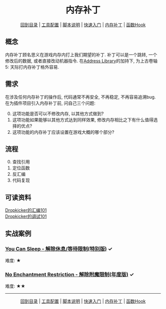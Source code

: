 <h1 align="center">内存补丁</h1>  
<p align="center"><a href="/README.md">回到目录</a> | <a href="/docs/setup/Setup.md">工具配置</a> | <a href="/docs/setup/Script.md">脚本说明</a> | <a href="/docs/setup/QuickStart.md">快速入门</a> | <a href="/docs/tounknown/MemPatch.md">内存补丁</a> | <a href="/docs/tounknown/FuncHook.md">函数Hook</a></p>

## 概念

内存补丁顾名思义在游戏内存内打上我们期望的补丁. 补丁可以是一个跳转, 一个修改后的数据, 或者直接改动机器指令. 在[Address Library](https://www.nexusmods.com/skyrimspecialedition/mods/32444)的加持下, 为上古卷轴5: 天际打内存补丁格外容易.

## 需求

在涉及任何内存补丁的操作后, 代码通常不再安全, 不再稳定, 不再容易追溯bug.  
在为插件项目引入内存补丁前, 问自己三个问题:  

0. 这项功能是否可以不修改内存, 以其他方式做到?  
1. 这项功能如果能够以其他方式达到同样效果, 修改内存相比之下有什么值得选择的优点?  
2. 这项功能的内存补丁应该设置在游戏大概的哪个部分?  

## 流程

0. 查找引用
1. 定位函数
2. 反汇编
3. 代码复现

## 可读资料

[Dropkicker的汇编101](/docs/tounknown/ASM101.md)  
[Dropkicker的调试101](/docs/tounknown/DEBUG101.md)  

## 实战案例

### [You Can Sleep - 解除休息/等待限制(特别版)](/docs/tounknown/YCS.md) &#10003;
难度: &#9733;  

### [No Enchantment Restriction - 解除附魔限制(年度版)](/docs/tounknown/NERR.md) &#10003;
难度: &#9733;&#9733;  

---
<p align="center"><a href="/README.md">回到目录</a> | <a href="/docs/setup/Setup.md">工具配置</a> | <a href="/docs/setup/Script.md">脚本说明</a> | <a href="/docs/setup/QuickStart.md">快速入门</a> | <a href="/docs/tounknown/MemPatch.md">内存补丁</a> | <a href="/docs/tounknown/FuncHook.md">函数Hook</a></p>
